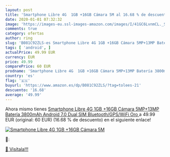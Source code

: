 ```yaml
---
layout: post
title: 'Smartphone Libre 4G  1GB +16GB Cámara 5M al 16.68 % de descuento'
date: 2020-01-01 07:32:32
image: 'https://images-eu.ssl-images-amazon.com/images/I/41GC6LvnmCL._SL200_.jpg'
comments: true
category: ofertas
author: ring
slug: 'B081C92ZLS-es Smartphone Libre 4G 1GB +16GB Cámara 5MP+13MP Batería...'
tags: [ 'android', ]
actualPrice: 49.99 EUR
currency: EUR
price: 49.99
comparePrice: 60 EUR
prodname: 'Smartphone Libre 4G  1GB +16GB Cámara 5MP+13MP Batería 3800mAh Android 7.0 Dual SIM Bluetooth/GPS/WiFi  Oro '
country: 'es'
flag: '🇪🇸'
buyurl: 'https://www.amazon.es/dp/B081C92ZLS/?tag=tolees-21'
descuento: '16.68'
average: '49.99'
---
```


Ahora mismo tienes [Smartphone Libre 4G  1GB +16GB Cámara 5MP+13MP Batería 3800mAh Android 7.0 Dual SIM Bluetooth/GPS/WiFi  Oro ](https://www.amazon.es/dp/B081C92ZLS/?tag=tolees-21) a 49.99 EUR (original: 60 EUR) (16.68 %  de descuento) en el siguiente enlace!

[![Smartphone Libre 4G  1GB +16GB Cámara 5M](https://images-eu.ssl-images-amazon.com/images/I/41GC6LvnmCL._SL200_.jpg)](https://www.amazon.es/dp/B081C92ZLS/?tag=tolees-21)

🔎:


[🛒 Visítala!!!](https://www.amazon.es/dp/B081C92ZLS/?tag=tolees-21)
